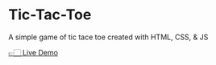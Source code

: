 # Tic-Tac-Toe

<p>A simple game of tic tace toe created with HTML, CSS, &amp; JS</p>
<a href="https://xyzuka.github.io/Tic-Tac-Toe/"> 👉🏻 Live Demo</a>
